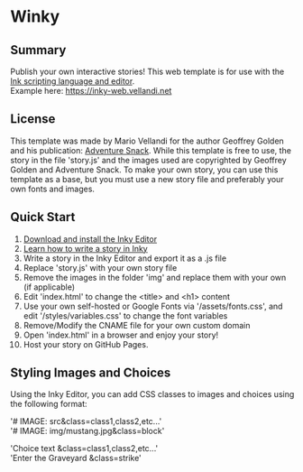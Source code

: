# Winky

## Summary

Publish your own interactive stories! This web template is for use with the [Ink scripting language and editor](https://www.inklestudios.com/ink/).  
Example here: https://inky-web.vellandi.net

## License

This template was made by Mario Vellandi for the author Geoffrey Golden and his publication: [Adventure Snack](https://www.adventuresnack.com/).
While this template is free to use, the story in the file 'story.js' and the images used are copyrighted by Geoffrey Golden and Adventure Snack.
To make your own story, you can use this template as a base, but you must use a new story file and preferably your own fonts and images.

## Quick Start

1. [Download and install the Inky Editor](https://github.com/inkle/inky/releases)
2. [Learn how to write a story in Inky](https://www.inklestudios.com/ink/web-tutorial/)
3. Write a story in the Inky Editor and export it as a .js file
4. Replace 'story.js' with your own story file
5. Remove the images in the folder 'img' and replace them with your own (if applicable)
6. Edit 'index.html' to change the \<title> and \<h1> content
7. Use your own self-hosted or Google Fonts via '/assets/fonts.css', and edit '/styles/variables.css' to change the font variables
8. Remove/Modify the CNAME file for your own custom domain
9. Open 'index.html' in a browser and enjoy your story!
10. Host your story on GitHub Pages.

## Styling Images and Choices

Using the Inky Editor, you can add CSS classes to images and choices using the following format:

'# IMAGE: src&class=class1,class2,etc...'  
'# IMAGE: img/mustang.jpg&class=block'

'Choice text &class=class1,class2,etc...'  
'Enter the Graveyard &class=strike'
